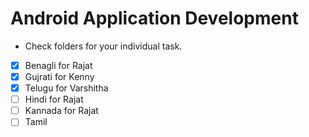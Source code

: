 # Android Application Development
- Check folders for your individual task.
- [x] Benagli for Rajat
- [x] Gujrati for Kenny
- [x] Telugu for Varshitha
- [ ] Hindi for Rajat
- [ ] Kannada for Rajat
- [ ] Tamil 
